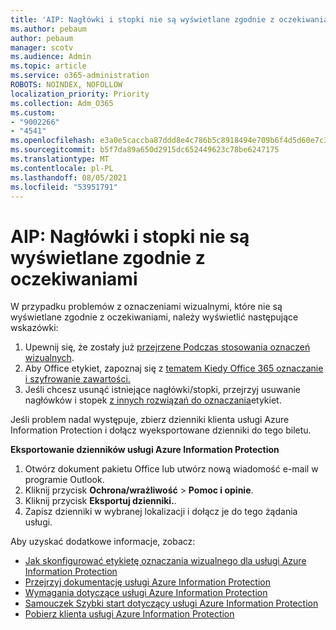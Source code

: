 ```yaml
---
title: 'AIP: Nagłówki i stopki nie są wyświetlane zgodnie z oczekiwaniami'
ms.author: pebaum
author: pebaum
manager: scotv
ms.audience: Admin
ms.topic: article
ms.service: o365-administration
ROBOTS: NOINDEX, NOFOLLOW
localization_priority: Priority
ms.collection: Adm_O365
ms.custom:
- "9002266"
- "4541"
ms.openlocfilehash: e3a0e5caccba87ddd8e4c786b5c8918494e709b6f4d5d60e7c31215a60b1d5d6
ms.sourcegitcommit: b5f7da89a650d2915dc652449623c78be6247175
ms.translationtype: MT
ms.contentlocale: pl-PL
ms.lasthandoff: 08/05/2021
ms.locfileid: "53951791"
---
```

# <a name="aip-headers-and-footers-not-displaying-as-expected"></a>AIP: Nagłówki i stopki nie są wyświetlane zgodnie z oczekiwaniami

W przypadku problemów z oznaczeniami wizualnymi, które nie są wyświetlane zgodnie z oczekiwaniami, należy wyświetlić następujące wskazówki:

1. Upewnij się, że zostały już [przejrzene Podczas stosowania oznaczeń wizualnych](https://docs.microsoft.com/azure/information-protection/configure-policy-markings#when-visual-markings-are-applied).
2. Aby Office etykiet, zapoznaj się z [tematem Kiedy Office 365 oznaczanie i szyfrowanie zawartości.](https://docs.microsoft.com/microsoft-365/compliance/sensitivity-labels-office-apps#when-office-apps-apply-content-marking-and-encryption)
3. Jeśli chcesz usunąć istniejące nagłówki/stopki, przejrzyj usuwanie nagłówków i stopek [z innych rozwiązań do oznaczania](https://docs.microsoft.com/azure/information-protection/rms-client/client-admin-guide-customizations#remove-headers-and-footers-from-other-labeling-solutions)etykiet.

Jeśli problem nadal występuje, zbierz dzienniki klienta usługi Azure Information Protection i dołącz wyeksportowane dzienniki do tego biletu.

**Eksportowanie dzienników usługi Azure Information Protection**

1. Otwórz dokument pakietu Office lub utwórz nową wiadomość e-mail w programie Outlook.
2. Kliknij przycisk **Ochrona/wrażliwość** > **Pomoc i opinie**.
3. Kliknij przycisk **Eksportuj dzienniki.**.
4. Zapisz dzienniki w wybranej lokalizacji i dołącz je do tego żądania usługi.

Aby uzyskać dodatkowe informacje, zobacz:

- [Jak skonfigurować etykietę oznaczania wizualnego dla usługi Azure Information Protection](https://docs.microsoft.com/azure/information-protection/configure-policy-markings)
- [Przejrzyj dokumentację usługi Azure Information Protection](https://docs.microsoft.com/azure/information-protection/what-is-information-protection)
- [Wymagania dotyczące usługi Azure Information Protection](https://docs.microsoft.com/azure/information-protection/get-started/requirements)
- [Samouczek Szybki start dotyczący usługi Azure Information Protection](https://docs.microsoft.com/azure/information-protection/get-started/infoprotect-quick-start-tutorial)
- [Pobierz klienta usługi Azure Information Protection](https://www.microsoft.com/download/details.aspx?id=53018)
